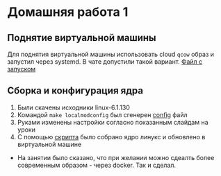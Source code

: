 # Домашняя работа 1

## Поднятие виртуальной машины
Для поднятия виртуальной машины использовать cloud `qcow` образ и запустил через systemd.
В чате допустили такой вариант.
[Файл с запуском](otus-linux.service)

## Сборка и конфигурация ядра
1. Были скачены исходники linux-6.1.130
2. Командой `make localmodconfig` был сгенерен [config](.config) файл
3. Руками изменены настройки согласно показанным слайдам на уроки
4. С помощью [скрипта](run_build.sh) было собрано ядро линукс и обновлено в виртуальной машине

* На занятии было сказано, что при желании можно сдеалть более современным образом - через docker. Так и сделал.

